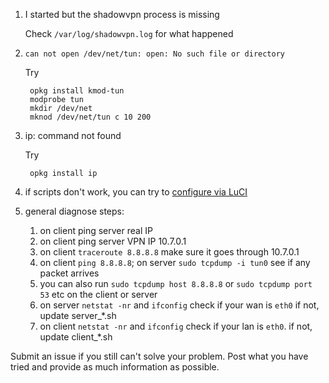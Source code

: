 1. I started but the shadowvpn process is missing

   Check `/var/log/shadowvpn.log` for what happened

2. `can not open /dev/net/tun: open: No such file or directory`

   Try

        opkg install kmod-tun
        modprobe tun
        mkdir /dev/net
        mknod /dev/net/tun c 10 200

3. ip: command not found

   Try

        opkg install ip

4. if scripts don't work, you can try to [configure via LuCI](https://github.com/clowwindy/ShadowVPN/wiki/Configure-Via-LuCI-on-OpenWRT)

5. general diagnose steps:

    1. on client ping server real IP
    2. on client ping server VPN IP 10.7.0.1
    3. on client `traceroute 8.8.8.8` make sure it goes through 10.7.0.1
    4. on client `ping 8.8.8.8`; on server `sudo tcpdump -i tun0` see if any packet arrives
    5. you can also run `sudo tcpdump host 8.8.8.8` or `sudo tcpdump port 53` etc on the client or server
    6. on server `netstat -nr` and `ifconfig` check if your wan is `eth0` if not, update server_*.sh
    7. on client `netstat -nr` and `ifconfig` check if your lan is `eth0`. if not, update client_*.sh

Submit an issue if you still can't solve your problem.
Post what you have tried and provide as much information as possible.
